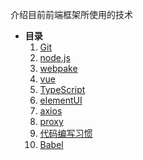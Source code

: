 介绍目前前端框架所使用的技术
* **目录**
    1. [Git](textv/Git.md)
    2. [node.js](text/node-js.md)
    3. [webpake](text/webpake.md)
    4. [vue](text/vue.md)
    5. [TypeScript](text/TypeScript.md)
    6. [elementUI](text/elementUI.md)
    7. [axios](text/axios.md)
    8. [proxy](text/proxy.md)
    9. [代码编写习惯](text/Writecode.md)
    10. [Babel](text/Babel.md)
